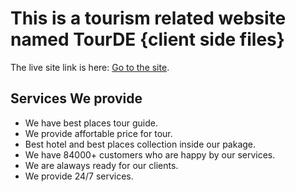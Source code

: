 # This is a tourism related website named TourDE {client side files}

The live site link is here: [Go to the site](https://tourism0.web.app/).

## Services We provide

* We have best places tour guide.
* We provide affortable price for tour.
* Best hotel and best places collection inside our pakage.
* We have 84000+ customers who are happy by our services.
* We are alaways ready for our clients.
* We provide 24/7 services.
